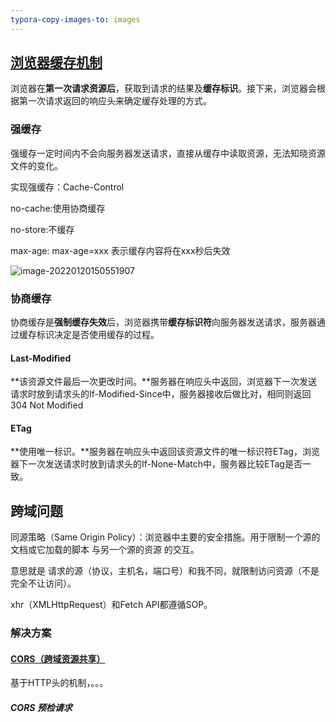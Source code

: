 ```yaml
---
typora-copy-images-to: images
---
```


## [浏览器缓存机制](https://zhuanlan.zhihu.com/p/93357692)

浏览器在**第一次请求资源后**，获取到请求的结果及**缓存标识**。接下来，浏览器会根据第一次请求返回的响应头来确定缓存处理的方式。

### 强缓存

强缓存一定时间内不会向服务器发送请求，直接从缓存中读取资源，无法知晓资源文件的变化。

实现强缓存：Cache-Control

no-cache:使用协商缓存

no-store:不缓存

max-age: max-age=xxx 表示缓存内容将在xxx秒后失效



![image-20220120150551907](C:\Users\taylor.luo\AppData\Roaming\Typora\typora-user-images\image-20220120150551907.png)

### 协商缓存

协商缓存是**强制缓存失效**后，浏览器携带**缓存标识符**向服务器发送请求，服务器通过缓存标识决定是否使用缓存的过程。

#### Last-Modified

**该资源文件最后一次更改时间。**服务器在响应头中返回，浏览器下一次发送请求时放到请求头的If-Modified-Since中，服务器接收后做比对，相同则返回304 Not Modified

#### ETag

**使用唯一标识。**服务器在响应头中返回该资源文件的唯一标识符ETag，浏览器下一次发送请求时放到请求头的If-None-Match中，服务器比较ETag是否一致。

## 跨域问题

同源策略（Same Origin Policy）：浏览器中主要的安全措施。用于限制一个源的文档或它加载的脚本 与另一个源的资源 的交互。

意思就是 请求的源（协议，主机名，端口号）和我不同，就限制访问资源（不是完全不让访问）。

xhr（XMLHttpRequest）和Fetch API都遵循SOP。

### 解决方案

#### [CORS（跨域资源共享）](https://developer.mozilla.org/zh-CN/docs/Web/HTTP/CORS)

基于HTTP头的机制，。。。

##### CORS 预检请求

